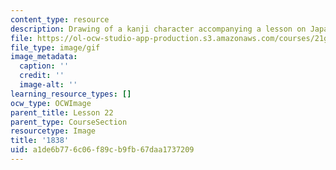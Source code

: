 ```yaml
---
content_type: resource
description: Drawing of a kanji character accompanying a lesson on Japanese.
file: https://ol-ocw-studio-app-production.s3.amazonaws.com/courses/21g-504-japanese-iv-spring-2009/a1de6b776c06f89cb9fb67daa1737209_1838.gif
file_type: image/gif
image_metadata:
  caption: ''
  credit: ''
  image-alt: ''
learning_resource_types: []
ocw_type: OCWImage
parent_title: Lesson 22
parent_type: CourseSection
resourcetype: Image
title: '1838'
uid: a1de6b77-6c06-f89c-b9fb-67daa1737209
---
```

